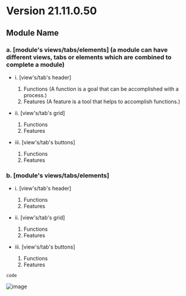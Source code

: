 # Version 21.11.0.50

## Module Name

### a.	[module's views/tabs/elements] (a module can have different views, tabs or elements which are combined to complete a module)
- i. [view's/tab's header]
    1. Functions (A function is a goal that can be accomplished with a process.)
    2. Features (A feature is a tool that helps to accomplish functions.)

- ii.	[view's/tab's grid]
    1. Functions
    2. Features

- iii.	[view's/tab's buttons]
    1.	Functions
    2.	Features

### b.	[module's views/tabs/elements]

- i.	[view's/tab's header]
    1.	Functions
    2.	Features

- ii.	[view's/tab's grid]
    1.	Functions
    2.	Features

- iii.	[view's/tab's buttons]
    1.	Functions
    2.	Features

```
code
```
![image](https://user-images.githubusercontent.com/57468159/156997265-41f7cf67-469f-4843-b179-098e94f22fee.png)

